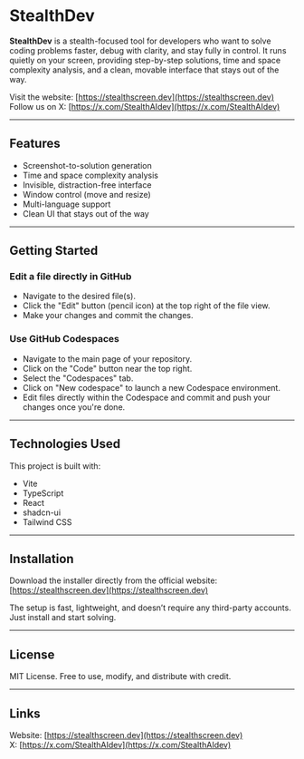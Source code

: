 # StealthDev

**StealthDev** is a stealth-focused tool for developers who want to solve coding problems faster, debug with clarity, and stay fully in control. It runs quietly on your screen, providing step-by-step solutions, time and space complexity analysis, and a clean, movable interface that stays out of the way.

Visit the website: [https://stealthscreen.dev](https://stealthscreen.dev)  
Follow us on X: [https://x.com/StealthAIdev](https://x.com/StealthAIdev)

---

## Features

- Screenshot-to-solution generation
- Time and space complexity analysis
- Invisible, distraction-free interface
- Window control (move and resize)
- Multi-language support
- Clean UI that stays out of the way

---

## Getting Started

### Edit a file directly in GitHub

- Navigate to the desired file(s).
- Click the "Edit" button (pencil icon) at the top right of the file view.
- Make your changes and commit the changes.

### Use GitHub Codespaces

- Navigate to the main page of your repository.
- Click on the "Code" button near the top right.
- Select the "Codespaces" tab.
- Click on "New codespace" to launch a new Codespace environment.
- Edit files directly within the Codespace and commit and push your changes once you're done.

---

## Technologies Used

This project is built with:

- Vite  
- TypeScript  
- React  
- shadcn-ui  
- Tailwind CSS

---

## Installation

Download the installer directly from the official website:  
[https://stealthscreen.dev](https://stealthscreen.dev)

The setup is fast, lightweight, and doesn’t require any third-party accounts.  
Just install and start solving.

---

## License

MIT License. Free to use, modify, and distribute with credit.

---

## Links

Website: [https://stealthscreen.dev](https://stealthscreen.dev)  
X: [https://x.com/StealthAIdev](https://x.com/StealthAIdev)
